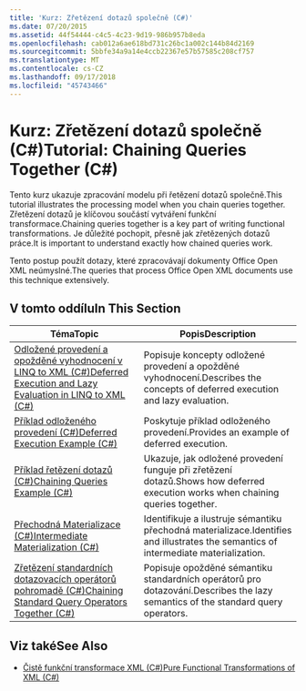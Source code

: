 ```yaml
---
title: 'Kurz: Zřetězení dotazů společně (C#)'
ms.date: 07/20/2015
ms.assetid: 44f54444-c4c5-4c23-9d19-986b957b8eda
ms.openlocfilehash: cab012a6ae618bd731c26bc1a002c144b84d2169
ms.sourcegitcommit: 5bbfe34a9a14e4ccb22367e57b57585c208cf757
ms.translationtype: MT
ms.contentlocale: cs-CZ
ms.lasthandoff: 09/17/2018
ms.locfileid: "45743466"
---
```

# <a name="tutorial-chaining-queries-together-c"></a><span data-ttu-id="89d43-102">Kurz: Zřetězení dotazů společně (C#)</span><span class="sxs-lookup"><span data-stu-id="89d43-102">Tutorial: Chaining Queries Together (C#)</span></span>
<span data-ttu-id="89d43-103">Tento kurz ukazuje zpracování modelu při řetězení dotazů společně.</span><span class="sxs-lookup"><span data-stu-id="89d43-103">This tutorial illustrates the processing model when you chain queries together.</span></span> <span data-ttu-id="89d43-104">Zřetězení dotazů je klíčovou součástí vytváření funkční transformace.</span><span class="sxs-lookup"><span data-stu-id="89d43-104">Chaining queries together is a key part of writing functional transformations.</span></span> <span data-ttu-id="89d43-105">Je důležité pochopit, přesně jak zřetězených dotazů práce.</span><span class="sxs-lookup"><span data-stu-id="89d43-105">It is important to understand exactly how chained queries work.</span></span>  
  
 <span data-ttu-id="89d43-106">Tento postup použít dotazy, které zpracovávají dokumenty Office Open XML neúmyslné.</span><span class="sxs-lookup"><span data-stu-id="89d43-106">The queries that process Office Open XML documents use this technique extensively.</span></span>  
  
## <a name="in-this-section"></a><span data-ttu-id="89d43-107">V tomto oddílu</span><span class="sxs-lookup"><span data-stu-id="89d43-107">In This Section</span></span>  
  
|<span data-ttu-id="89d43-108">Téma</span><span class="sxs-lookup"><span data-stu-id="89d43-108">Topic</span></span>|<span data-ttu-id="89d43-109">Popis</span><span class="sxs-lookup"><span data-stu-id="89d43-109">Description</span></span>|  
|-----------|-----------------|  
|[<span data-ttu-id="89d43-110">Odložené provedení a opožděné vyhodnocení v LINQ to XML (C#)</span><span class="sxs-lookup"><span data-stu-id="89d43-110">Deferred Execution and Lazy Evaluation in LINQ to XML (C#)</span></span>](../../../../csharp/programming-guide/concepts/linq/deferred-execution-and-lazy-evaluation-in-linq-to-xml.md)|<span data-ttu-id="89d43-111">Popisuje koncepty odložené provedení a opožděné vyhodnocení.</span><span class="sxs-lookup"><span data-stu-id="89d43-111">Describes the concepts of deferred execution and lazy evaluation.</span></span>|  
|[<span data-ttu-id="89d43-112">Příklad odloženého provedení (C#)</span><span class="sxs-lookup"><span data-stu-id="89d43-112">Deferred Execution Example (C#)</span></span>](../../../../csharp/programming-guide/concepts/linq/deferred-execution-example.md)|<span data-ttu-id="89d43-113">Poskytuje příklad odloženého provedení.</span><span class="sxs-lookup"><span data-stu-id="89d43-113">Provides an example of deferred execution.</span></span>|  
|[<span data-ttu-id="89d43-114">Příklad řetězení dotazů (C#)</span><span class="sxs-lookup"><span data-stu-id="89d43-114">Chaining Queries Example (C#)</span></span>](../../../../csharp/programming-guide/concepts/linq/chaining-queries-example.md)|<span data-ttu-id="89d43-115">Ukazuje, jak odložené provedení funguje při zřetězení dotazů.</span><span class="sxs-lookup"><span data-stu-id="89d43-115">Shows how deferred execution works when chaining queries together.</span></span>|  
|[<span data-ttu-id="89d43-116">Přechodná Materializace (C#)</span><span class="sxs-lookup"><span data-stu-id="89d43-116">Intermediate Materialization (C#)</span></span>](../../../../csharp/programming-guide/concepts/linq/intermediate-materialization.md)|<span data-ttu-id="89d43-117">Identifikuje a ilustruje sémantiku přechodná materializace.</span><span class="sxs-lookup"><span data-stu-id="89d43-117">Identifies and illustrates the semantics of intermediate materialization.</span></span>|  
|[<span data-ttu-id="89d43-118">Zřetězení standardních dotazovacích operátorů pohromadě (C#)</span><span class="sxs-lookup"><span data-stu-id="89d43-118">Chaining Standard Query Operators Together (C#)</span></span>](../../../../csharp/programming-guide/concepts/linq/chaining-standard-query-operators-together.md)|<span data-ttu-id="89d43-119">Popisuje opožděné sémantiku standardních operátorů pro dotazování.</span><span class="sxs-lookup"><span data-stu-id="89d43-119">Describes the lazy semantics of the standard query operators.</span></span>|  
  
## <a name="see-also"></a><span data-ttu-id="89d43-120">Viz také</span><span class="sxs-lookup"><span data-stu-id="89d43-120">See Also</span></span>

- [<span data-ttu-id="89d43-121">Čistě funkční transformace XML (C#)</span><span class="sxs-lookup"><span data-stu-id="89d43-121">Pure Functional Transformations of XML (C#)</span></span>](../../../../csharp/programming-guide/concepts/linq/pure-functional-transformations-of-xml.md)

